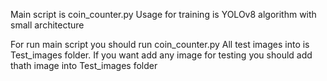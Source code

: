 Main script is coin_counter.py
Usage for training is YOLOv8 algorithm with small architecture

For run main script you should run coin_counter.py
All test images into is Test_images folder. If you want add any image for testing you should add thath image into Test_images folder
